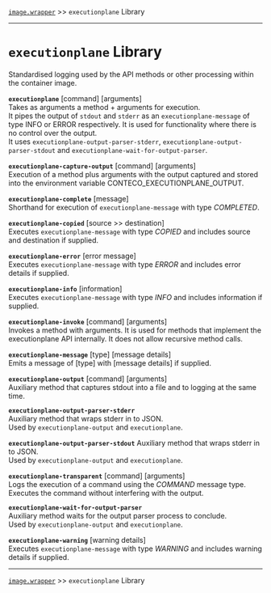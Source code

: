 [`image.wrapper`](../README.md) >> `executionplane` Library

-----

# `executionplane` Library

Standardised logging used by the API methods or other processing within the container image.

__`executionplane`__  [command] [arguments]    
Takes as arguments a method + arguments for execution.  
It pipes the output of `stdout` and `stderr` as an `executionplane-message` of type INFO or ERROR respectively.
It is used for functionality where there is no control over the output.  
It uses `executionplane-output-parser-stderr`, `executionplane-output-parser-stdout` and `executionplane-wait-for-output-parser`.

__`executionplane-capture-output`__ [command] [arguments]  
Execution of a method plus arguments with the output captured and stored into the environment variable CONTECO_EXECUTIONPLANE_OUTPUT.

__`executionplane-complete`__ [message]  
Shorthand for execution of `executionplane-message` with type _COMPLETED_.

__`executionplane-copied`__ [source >> destination]  
Executes `executionplane-message` with type _COPIED_ and includes source and destination if supplied.

__`executionplane-error`__  [error message]  
Executes `executionplane-message` with type _ERROR_ and includes error details if supplied.

__`executionplane-info`__  [information]  
Executes `executionplane-message` with type _INFO_ and includes information if supplied.

__`executionplane-invoke`__  [command] [arguments]  
Invokes a method with arguments.
It is used for methods that implement the executionplane API internally.
It does not allow recursive method calls.

__`executionplane-message`__  [type] [message details]  
Emits a message of [type] with [message details] if supplied.

__`executionplane-output`__  [command] [arguments]  
Auxiliary method that captures stdout into a file and to logging at the same time.

__`executionplane-output-parser-stderr`__  
Auxiliary method that wraps stderr in to JSON.  
Used by `executionplane-output` and `executionplane`.

__`executionplane-output-parser-stdout`__
Auxiliary method that wraps stderr in to JSON.  
Used by `executionplane-output` and `executionplane`.

__`executionplane-transparent`__  [command] [arguments]  
Logs the execution of a command using the _COMMAND_ message type.
Executes the command without interfering with the output.

__`executionplane-wait-for-output-parser`__  
Auxiliary method waits for the output parser process to conclude.  
Used by `executionplane-output` and `executionplane`.

__`executionplane-warning`__  [warning details]  
Executes `executionplane-message` with type _WARNING_ and includes warning details if supplied.

-----
[`image.wrapper`](../README.md) >> `executionplane` Library
